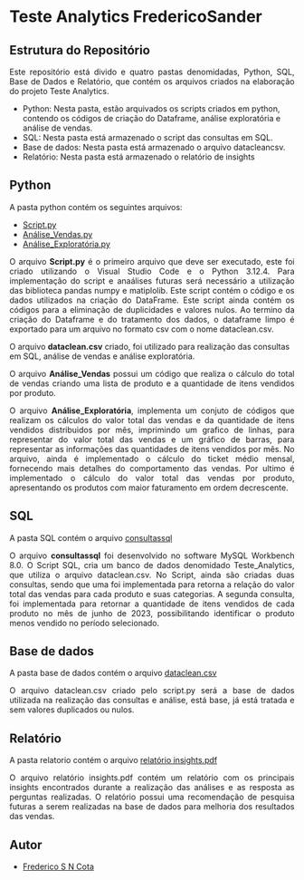 # Teste Analytics FredericoSander

## Estrutura do Repositório

<p align="justify">Este repositório está divido e quatro pastas denomidadas, Python, SQL, Base de Dados e Relatório, que contém os arquivos criados na elaboração do projeto Teste Analytics.

- Python: Nesta pasta, estão arquivados os scripts criados em python, contendo os códigos de criação do Dataframe, análise exploratória e análise de vendas.
- SQL: Nesta pasta está armazenado o script das consultas em SQL.
- Base de dados: Nesta pasta está armazenado o arquivo datacleancsv.
- Relatório: Nesta pasta está armazenado o relatório de insights</P>

## Python
A pasta python contém os seguintes arquivos:

- [Script.py](https://github.com/FredericoSander/Teste_Analytics_FredericoSander/blob/main/Python/Script.py)
- [Análise_Vendas.py](https://github.com/FredericoSander/Teste_Analytics_FredericoSander/blob/main/Python/An%C3%A1lise_Vendas.py)
- [Análise_Exploratória.py](https://github.com/FredericoSander/Teste_Analytics_FredericoSander/blob/main/Python/An%C3%A1lise_Explorat%C3%B3ria.py)

<p align="justify">O arquivo <B>Script.py</B> é o primeiro arquivo que deve ser executado, este foi criado utilizando o Visual Studio Code e o Python 3.12.4.
Para implementação do script e anaálises futuras será necessário a utilização das biblioteca pandas numpy e matiplolib. Este script contém o código e os dados utilizados na criação do DataFrame. Este script ainda contém os códigos para a eliminação de duplicidades e valores nulos. Ao termino da criação do Dataframe e do tratamento dos dados, o dataframe limpo é exportado para um arquivo no formato csv com o nome dataclean.csv.</P>

O arquivo <B>dataclean.csv</B> criado, foi utilizado para realização das consultas em SQL, análise de vendas e análise exploratória.

<p align="justify">O arquivo <B>Análise_Vendas</B> possui um código que realiza o cálculo do total de vendas criando uma lista de produto e a quantidade de itens vendidos por produto.</P>  

<p align="justify">O arquivo <B>Análise_Exploratória</B>, implementa um conjuto de códigos que realizam os cálculos do valor total das vendas e da quantidade de itens vendidos distribuidos por mês, imprimindo um grafico de linhas, para representar do valor total das vendas e um gráfico de barras, para representar as informações das quantidades de itens vendidos por mês. No arquivo, ainda é implementado o cálculo do ticket médio mensal, fornecendo mais detalhes do comportamento das vendas. Por ultimo é implementado o cálculo do valor total das vendas por produto, apresentando os produtos com maior faturamento em ordem decrescente.</P>

## SQL
A pasta SQL contém o arquivo [consultassql](https://github.com/FredericoSander/Teste_Analytics_FredericoSander/blob/main/SQL/consultassql.sql)

<p align="justify">O arquivo <B>consultassql</B> foi desenvolvido no software MySQL Workbench 8.0. O Script SQL, cria um banco de dados denomidado Teste_Analytics, que utiliza o arquivo dataclean.csv. No Script, ainda são criadas duas consultas, sendo que uma foi implementada para retorna a relação do valor total das vendas para cada produto e suas categorias. A segunda consulta, foi implementada para retornar a quantidade de itens vendidos de cada produto no mês de junho de 2023, possibilitando identificar o produto menos vendido no período selecionado.</P>

## Base de dados
A pasta base de dados contém o arquivo [dataclean.csv](https://github.com/FredericoSander/Teste_Analytics_FredericoSander/blob/main/Base%20de%20dados/dataclean.csv)

<p align="justify">O arquivo dataclean.csv criado pelo script.py será a base de dados utilizada na realização das consultas e análise, está base, já está tratada e sem valores duplicados ou nulos.</p>

## Relatório
A pasta relatorio contém o arquivo [relatório insights.pdf](https://github.com/FredericoSander/Teste_Analytics_FredericoSander/blob/main/Relatorio/relat%C3%B3rio%20insights.pdf)

<p align="justify">O arquivo relatório insights.pdf contém um relatório com os principais insights encontrados durante a realização das análises e as resposta as perguntas realizadas. O relatório possui uma recomendação de pesquisa futuras a serem realizadas na base de dados para melhoria dos resultados das vendas.</p>

## Autor
- [Frederico S N Cota](https://github.com/FredericoSander)